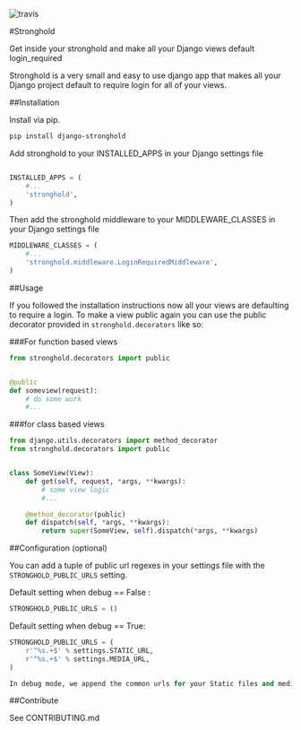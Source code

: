 ![travis](https://travis-ci.org/mgrouchy/django-stronghold.png?branch=master)

#Stronghold

Get inside your stronghold and make all your Django views default login_required

Stronghold is a very small and easy to use django app that makes all your Django project default to require login for all of your views.


##Installation

Install via pip.

```sh
pip install django-stronghold
```

Add stronghold to your INSTALLED_APPS in your Django settings file

```python

INSTALLED_APPS = (
    #...
    'stronghold',
)
```

Then add the stronghold middleware to your MIDDLEWARE_CLASSES in your Django settings file

```python
MIDDLEWARE_CLASSES = (
    #...
    'stronghold.middleware.LoginRequiredMiddleware',
)

```

##Usage

If you followed the installation instructions now all your views are defaulting to require a login.
To make a view public again you can use the public decorator provided in `stronghold.decorators` like so:

###For function based views
```python
from stronghold.decorators import public


@public
def someview(request):
	# do some work
	#...

```

###for class based views

```python
from django.utils.decorators import method_decorator
from stronghold.decorators import public


class SomeView(View):
	def get(self, request, *args, **kwargs):
		# some view logic
		#...

	@method_decorator(public)
	def dispatch(self, *args, **kwargs):
    	return super(SomeView, self).dispatch(*args, **kwargs)
```

##Configuration (optional)

You can add a tuple of public url regexes in your settings file with the `STRONGHOLD_PUBLIC_URLS` setting.

Default setting when debug == False :
```python
STRONGHOLD_PUBLIC_URLS = ()
```

Default setting when debug == True:

```python
STRONGHOLD_PUBLIC_URLS = (
    r'^%s.+$' % settings.STATIC_URL,
    r'^%s.+$' % settings.MEDIA_URL,
)

In debug mode, we append the common urls for your Static files and media files to your chosen `STRONGHOLD_PUBLIC_URLS`.

```

##Contribute

See CONTRIBUTING.md
